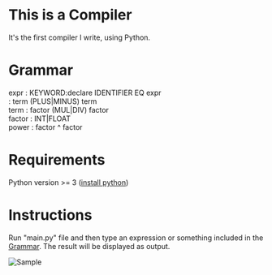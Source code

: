 # This is a Compiler
It's the first compiler I write, using Python.

# Grammar
expr	: KEYWORD:declare IDENTIFIER EQ expr\
      : term (PLUS|MINUS) term\
term	: factor (MUL|DIV) factor\
factor	: INT|FLOAT\
power	: factor ^ factor

# Requirements
Python version >= 3 ([install python](https://www.python.org/downloads))

# Instructions
Run "main.py" file and then type an expression or something included in the [Grammar](#grammar). The result will be displayed as output.

![Sample](https://i.imgur.com/AFa2wcH.png)
